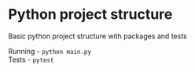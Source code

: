# Python project structure

Basic python project structure with packages and tests

Running - `python main.py`  
Tests - `pytest`
